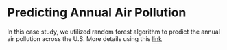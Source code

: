 # Predicting Annual Air Pollution
In this case study, we utilized random forest algorithm to predict the annual air pollution across the U.S.
More details using this [link](https://Users/cocoluo/Desktop/project/predicting-annual-air-pollution/cs02.html)
